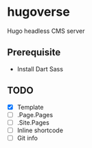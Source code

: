 # hugoverse
Hugo headless CMS server

## Prerequisite

- Install Dart Sass

## TODO

- [x] Template
- [ ] .Page.Pages
- [ ] .Site.Pages
- [ ] Inline shortcode
- [ ] Git info
